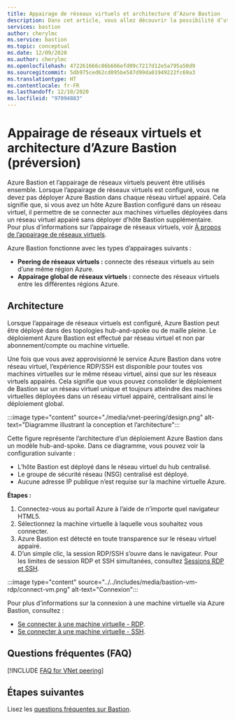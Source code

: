 ```yaml
---
title: Appairage de réseaux virtuels et architecture d’Azure Bastion
description: Dans cet article, vous allez découvrir la possibilité d’utilisation conjointe de l’appairage de réseaux virtuels et d’Azure Bastion pour se connecter aux machines virtuelles.
services: bastion
author: cherylmc
ms.service: bastion
ms.topic: conceptual
ms.date: 12/09/2020
ms.author: cherylmc
ms.openlocfilehash: 472261666c86b666efd09c7217d12e5a795a50d9
ms.sourcegitcommit: 5db975ced62cd095be587d99da01949222fc69a3
ms.translationtype: HT
ms.contentlocale: fr-FR
ms.lasthandoff: 12/10/2020
ms.locfileid: "97094883"
---
```

# <a name="vnet-peering-and-azure-bastion-preview"></a>Appairage de réseaux virtuels et architecture d’Azure Bastion (préversion)

Azure Bastion et l’appairage de réseaux virtuels peuvent être utilisés ensemble. Lorsque l’appairage de réseaux virtuels est configuré, vous ne devez pas déployer Azure Bastion dans chaque réseau virtuel appairé. Cela signifie que, si vous avez un hôte Azure Bastion configuré dans un réseau virtuel, il permettre de se connecter aux machines virtuelles déployées dans un réseau virtuel appairé sans déployer d’hôte Bastion supplémentaire. Pour plus d’informations sur l’appairage de réseaux virtuels, voir [À propos de l’appairage de réseaux virtuels](../virtual-network/virtual-network-peering-overview.md).

Azure Bastion fonctionne avec les types d’appairages suivants :

* **Peering de réseaux virtuels :** connecte des réseaux virtuels au sein d’une même région Azure.
* **Appairage global de réseaux virtuels :** connecte des réseaux virtuels entre les différentes régions Azure.

## <a name="architecture"></a>Architecture

Lorsque l’appairage de réseaux virtuels est configuré, Azure Bastion peut être déployé dans des topologies hub-and-spoke ou de maille pleine. Le déploiement Azure Bastion est effectué par réseau virtuel et non par abonnement/compte ou machine virtuelle.

Une fois que vous avez approvisionné le service Azure Bastion dans votre réseau virtuel, l’expérience RDP/SSH est disponible pour toutes vos machines virtuelles sur le même réseau virtuel, ainsi que sur les réseaux virtuels appairés. Cela signifie que vous pouvez consolider le déploiement de Bastion sur un réseau virtuel unique et toujours atteindre des machines virtuelles déployées dans un réseau virtuel appairé, centralisant ainsi le déploiement global.

:::image type="content" source="./media/vnet-peering/design.png" alt-text="Diagramme illustrant la conception et l’architecture":::

Cette figure représente l’architecture d’un déploiement Azure Bastion dans un modèle hub-and-spoke. Dans ce diagramme, vous pouvez voir la configuration suivante :

* L’hôte Bastion est déployé dans le réseau virtuel du hub centralisé.
* Le groupe de sécurité réseau (NSG) centralisé est déployé.
* Aucune adresse IP publique n’est requise sur la machine virtuelle Azure.

**Étapes :**

1. Connectez-vous au portail Azure à l’aide de n’importe quel navigateur HTML5.
1. Sélectionnez la machine virtuelle à laquelle vous souhaitez vous connecter.
1. Azure Bastion est détecté en toute transparence sur le réseau virtuel appairé.
1. D’un simple clic, la session RDP/SSH s’ouvre dans le navigateur. Pour les limites de session RDP et SSH simultanées, consultez [Sessions RDP et SSH](bastion-faq.md#limits).

  :::image type="content" source="../../includes/media/bastion-vm-rdp/connect-vm.png" alt-text="Connexion":::

   Pour plus d’informations sur la connexion à une machine virtuelle via Azure Bastion, consultez :

   * [Se connecter à une machine virtuelle - RDP](bastion-connect-vm-rdp.md).
   * [Se connecter à une machine virtuelle - SSH](bastion-connect-vm-ssh.md).

## <a name="faq"></a>Questions fréquentes (FAQ)

[!INCLUDE [FAQ for VNet peering](../../includes/bastion-faq-peering-include.md)]

## <a name="next-steps"></a>Étapes suivantes

Lisez les [questions fréquentes sur Bastion](bastion-faq.md).